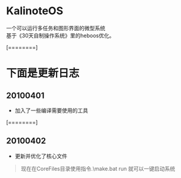 # KalinoteOS
一个可以运行多任务和图形界面的微型系统
<br/>
基于《30天自制操作系统》里的heboos优化。

[========]

# 下面是更新日志
## 20100401
- 加入了一些编译需要使用的工具

[========]

## 20100402
- 更新并优化了核心文件
> 现在在CoreFiles目录使用指令.\make.bat run 就可以一键启动系统
